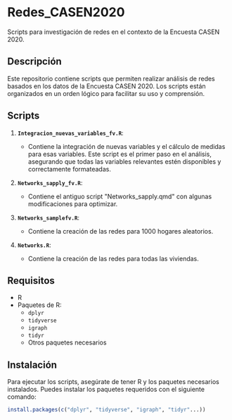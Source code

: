# Redes_CASEN2020
Scripts para investigación de redes en el contexto de la Encuesta CASEN 2020.

## Descripción

Este repositorio contiene scripts que permiten realizar análisis de redes basados en los datos de la Encuesta CASEN 2020. Los scripts están organizados en un orden lógico para facilitar su uso y comprensión.

## Scripts

1. **`Integracion_nuevas_variables_fv.R`**: 
   - Contiene la integración de nuevas variables y el cálculo de medidas para esas variables. Este script es el primer paso en el análisis, asegurando que todas las variables relevantes estén disponibles y correctamente formateadas.

2. **`Networks_sapply_fv.R`**: 
   - Contiene el antiguo script "Networks_sapply.qmd" con algunas modificaciones para optimizar.

3. **`Networks_samplefv.R`**: 
   - Contiene la creación de las redes para 1000 hogares aleatorios.

4. **`Networks.R`**:
   - Contiene la creación de las redes para todas las viviendas. 

## Requisitos

- R 
- Paquetes de R: 
  - `dplyr`
  - `tidyverse`
  - `igraph`
  - `tidyr`
  - Otros paquetes necesarios

## Instalación

Para ejecutar los scripts, asegúrate de tener R y los paquetes necesarios instalados. Puedes instalar los paquetes requeridos con el siguiente comando:

```r
install.packages(c("dplyr", "tidyverse", "igraph", "tidyr"...))
